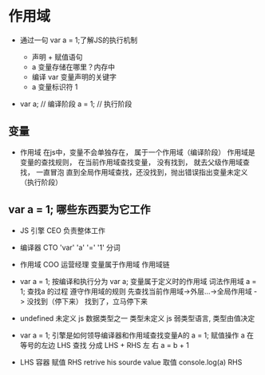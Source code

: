 # 作用域

- 通过一句 var a = 1;了解JS的执行机制
  - 声明 + 赋值语句
  - a 变量存储在哪里？内存中
  - 编译 var  变量声明的关键字
  - a 变量标识符 1

- var a; // 编译阶段 
  a = 1; // 执行阶段

## 变量
   - 作用域
     在js中，变量不会单独存在， 属于一个作用域（编译阶段）
     作用域是变量的查找规则， 在当前作用域查找变量， 没有找到， 就去父级作用域查找， 一直冒泡 直到全局作用域查找，还没找到，抛出错误指出变量未定义（执行阶段）

## var a = 1;  哪些东西要为它工作
   - JS 引擎   CEO
     负责整体工作
   - 编译器   CTO
     'var' 'a' '=' '1' 分词
   - 作用域   COO  运营经理
     变量属于作用域
     作用域链 

   - var a = 1;
     按编译和执行分为 var a;   变量属于定义时的作用域 词法作用域
      a = 1;   查找a 的过程 遵守作用域的规则 先查找当前作用域->外层...->全局作用域 ->
      没找到（停下来） 找到了，立马停下来
   - undefined
     未定义 js 数据类型之一 类型未定义
     js 弱类型语言, 类型由值决定

   - var a = 1;
     引擎是如何领导编译器和作用域查找变量A的 
       a = 1;  赋值操作  a 在等号的左边 LHS
       查找 分成 LHS + RHS  左 右
       a = b + 1
   - LHS 容器 赋值
     RHS retrive his sourde value 取值
     console.log(a) RHS   



       





